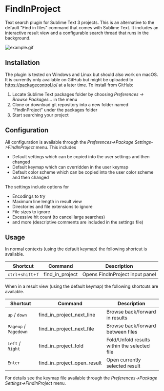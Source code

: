# FindInProject
Text search plugin for Sublime Text 3 projects. This is an alternative to the default "Find in files" command that comes with Sublime Text. It includes an interactive result view and a configurable search thread that runs in the background.

![example.gif](https://raw.githubusercontent.com/Wramberg/FindInProject/master/example.gif "Example of use")

## Installation
The plugin is tested on Windows and Linux but should also work on macOS. It is currently only available on GitHub but might be uploaded to https://packagecontrol.io/ at a later time. To install from GitHub:
1. Locate Sublime Text packages folder by choosing *Preferences -> Browse Packages...* in the menu
2. Clone or download git repository into a new folder named "FindInProject" under the packages folder
3. Start searching your project

## Configuration
All configuration is available through the *Preferences->Package Settings->FindInProject* menu. This includes
* Default settings which can be copied into the user settings and then changed
* Default keymap which can overridden in the user keymap
* Default color scheme which can be copied into the user color scheme and then changed

The settings include options for
* Encodings to try
* Maximum line length in result view
* Directories and file extensions to ignore
* File sizes to ignore
* Excessive hit count (to cancel large searches)
* and more (descriptive comments are included in the settings file)

## Usage
In normal contexts (using the default keymap) the following shortcut is available.

Shortcut | Command | Description
--- | --- | ---
`ctrl`+`shift`+`f` | find_in_project | Opens FindInProject input panel

When in a result view (using the default keymap) the following shortcuts are available.

Shortcut | Command | Description
--- | --- | ---
`up` / `down` | find_in_project_next_line | Browse back/forward in results
`Pageup` / `Pagedown` | find_in_project_next_file | Browse back/forward between files
`Left` / `Right` | find_in_project_fold | Fold/Unfold results within the selected file
`Enter` | find_in_project_open_result | Open currently selected result

For details see the keymap file available through the *Preferences->Package Settings->FindInProject* menu.
